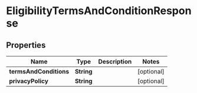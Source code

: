

# EligibilityTermsAndConditionResponse


## Properties

| Name | Type | Description | Notes |
|------------ | ------------- | ------------- | -------------|
|**termsAndConditions** | **String** |  |  [optional] |
|**privacyPolicy** | **String** |  |  [optional] |



